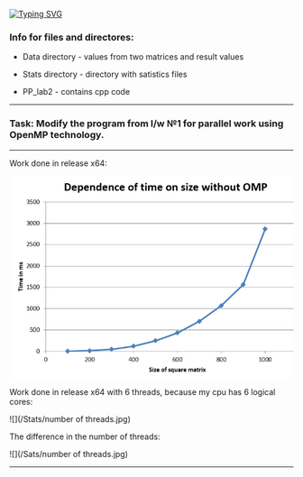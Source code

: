 [![Typing SVG](https://readme-typing-svg.herokuapp.com?color=%2336BCF7&lines=Lab+2)](https://git.io/typing-svg)
### Info for files and directores: ###

* Data directory        - values from two matrices and result values

* Stats directory       - directory with satistics files

* PP_lab2             - contains cpp code

----

### Task: Modify the program from l/w №1 for parallel work using OpenMP technology. ###

----

Work done in release x64:

![](/Stats/image.png) 

Work done in release x64 with 6 threads, because my cpu has 6 logical cores:

![](/Stats/number of threads.jpg)

The difference in the number of threads:

![](/Sats/number of threads.jpg)

----
